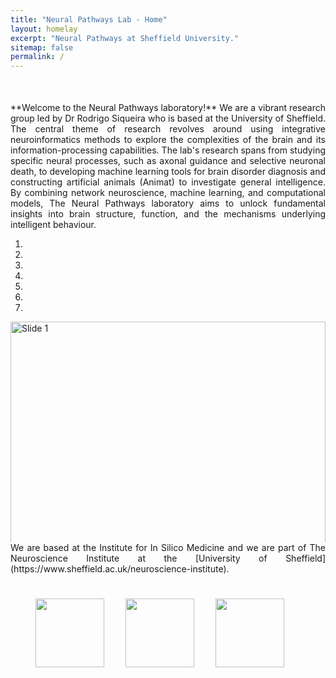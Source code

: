 ```yaml
---
title: "Neural Pathways Lab - Home"
layout: homelay
excerpt: "Neural Pathways at Sheffield University."
sitemap: false 
permalink: /
---
```

                                             
<div style="margin-top: 50px; text-align:justify;">
  **Welcome to the Neural Pathways laboratory!** We are a vibrant research group led by Dr Rodrigo Siqueira who is based at the University of Sheffield. The central theme of research revolves around using integrative neuroinformatics methods to explore the complexities of the brain and its information-processing capabilities. The lab's research spans from studying specific neural processes, such as axonal guidance and selective neuronal death, to developing machine learning tools for brain disorder diagnosis and constructing artificial animals (Animat) to investigate general intelligence. By combining network neuroscience, machine learning, and computational models, The Neural Pathways laboratory aims to unlock fundamental insights into brain structure, function, and the mechanisms underlying intelligent behaviour.
</div>

<div style="height:500px; overflow:hidden;">

  <div id="carousel" class="carousel slide" data-ride="carousel" data-interval="4000" data-pause="hover">
      <ol class="carousel-indicators">
          <li data-target="#carousel" data-slide-to="0" class="active"></li>
          <li data-target="#carousel" data-slide-to="1"></li>
          <li data-target="#carousel" data-slide-to="2"></li>
          <li data-target="#carousel" data-slide-to="3"></li>
          <li data-target="#carousel" data-slide-to="4"></li>
          <li data-target="#carousel" data-slide-to="5"></li>
          <li data-target="#carousel" data-slide-to="6"></li>
      </ol>

  <div class="carousel-inner">
      <div class="item active">
          <img src="{{ site.url }}{{ site.baseurl }}/images/slider7001400/computational-neuroscience.png" alt="Slide 1" style="width:100%; height:auto;"/>
      </div>
      <div class="item">
          <img src="{{ site.url }}{{ site.baseurl }}/images/slider7001400/insigneo_entrance.jpg" alt="Slide 2" style="width:100%; height:auto;"/>
      </div>
      <div class="item">
          <img src="{{ site.url }}{{ site.baseurl }}/images/slider7001400/sheffield-university.jpg" alt="Slide 3" style="width:100%; height:auto;"/>
      </div>
      <div class="item">
          <img src="{{ site.url }}{{ site.baseurl }}/images/slider7001400/Sim1_collated.png" alt="Slide 4" style="width:100%; height:auto;"/>
      </div>
      <div class="item">
          <img src="{{ site.url }}{{ site.baseurl }}/images/slider7001400/footsim.png" alt="Slide 5" style="width:100%; height:auto;"/>
      </div>
      <div class="item">
          <img src="{{ site.url }}{{ site.baseurl }}/images/slider7001400/brain_slice.jpg" alt="Slide 6" style="width:100%; height:auto;"/>
      </div>
  </div>

  <a class="left carousel-control" href="#carousel" role="button" data-slide="prev">
      <span class="glyphicon glyphicon-chevron-left" aria-hidden="true"></span>
      <span class="sr-only">Previous</span>
  </a>
  <a class="right carousel-control" href="#carousel" role="button" data-slide="next">
      <span class="glyphicon glyphicon-chevron-right" aria-hidden="true"></span>
      <span class="sr-only">Next</span>
  </a>
  </div>

</div>

  <div style="text-align: justify;">
    We are based at the Institute for In Silico Medicine and we are part of The Neuroscience Institute at the [University of Sheffield](https://www.sheffield.ac.uk/neuroscience-institute).

  </div>
</div>

<figure class="third">
  <img src="{{ site.url }}{{ site.baseurl }}/images/logopic/Leverhulme_Trust_Logo.jpg" style="width: 110px; margin-right: 30px; margin-top: 25px">
  <img src="{{ site.url }}{{ site.baseurl }}/images/logopic/Insigneo_Logo.jpg" style="width: 110px; margin-right: 30px; margin-top: 25px">
  <img src="{{ site.url }}{{ site.baseurl }}/images/logopic/Neuroscience_Logo.jpg" style="width: 110px; margin-top: 25px">
</figure>
